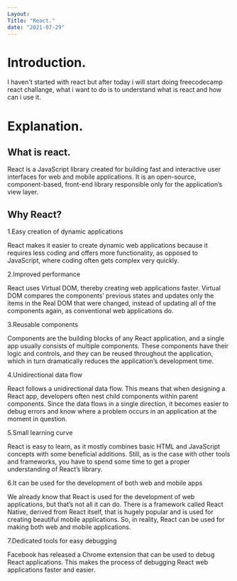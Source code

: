 ```yaml
---
Layout: 
Title: "React."
date: "2021-07-29"
---
```


# Introduction.

I haven't started with react but after today i will start doing freecodecamp react challange, what i want to do is to understand what is react and how can i use it.      

# Explanation.

## What is react.

React is a JavaScript library created for building fast and interactive user interfaces for web and mobile applications. It is an open-source, component-based, front-end library responsible only for the application’s view layer.

## Why React?

1.Easy creation of dynamic applications

React makes it easier to create dynamic web applications because it requires less coding and offers more functionality, as opposed to JavaScript, where coding often gets complex very quickly.

2.Improved performance

React uses Virtual DOM, thereby creating web applications faster. Virtual DOM compares the components’ previous states and updates only the items in the Real DOM that were changed, instead of updating all of the components again, as conventional web applications do. 

3.Reusable components

 Components are the building blocks of any React application, and a single app usually consists of multiple components. These components have their logic and controls, and they can be reused throughout the application, which in turn dramatically reduces the application’s development time.

4.Unidirectional data flow

 React follows a unidirectional data flow. This means that when designing a React app, developers often nest child components within parent components. Since the data flows in a single direction, it becomes easier to debug errors and know where a problem occurs in an application at the moment in question.

5.Small learning curve

 React is easy to learn, as it mostly combines basic HTML and JavaScript concepts with some beneficial additions. Still, as is the case with other tools and frameworks, you have to spend some time to get a proper understanding of React’s library.

6.It can be used for the development of both web and mobile apps

 We already know that React is used for the development of web applications, but that’s not all it can do. There is a framework called React Native, derived from React itself, that is hugely popular and is used for creating beautiful mobile applications. So, in reality, React can be used for making both web and mobile applications.

7.Dedicated tools for easy debugging

 Facebook has released a Chrome extension that can be used to debug React applications. This makes the process of debugging React web applications faster and easier.

